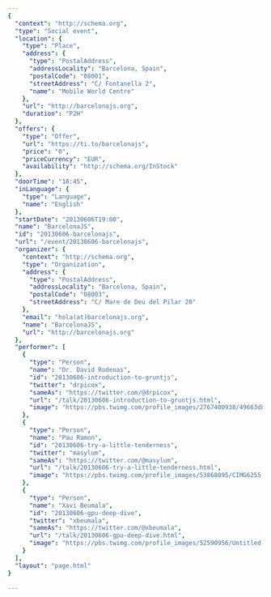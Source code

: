 ```yaml
---
{
  "context": "http://schema.org",
  "type": "Social event",
  "location": {
    "type": "Place",
    "address": {
      "type": "PostalAddress",
      "addressLocality": "Barcelona, Spain",
      "postalCode": "08001",
      "streetAddress": "C/ Fontanella 2",
      "name": "Mobile World Centre"
    },
    "url": "http://barcelonajs.org",
    "duration": "P2H"
  },
  "offers": {
    "type": "Offer",
    "url": "https://ti.to/barcelonajs",
    "price": "0",
    "priceCurrency": "EUR",
    "availability": "http://schema.org/InStock"
  },
  "doorTime": "18:45",
  "inLanguage": {
    "type": "Language",
    "name": "English"
  },
  "startDate": "20130606T19:00",
  "name": "BarcelonaJS",
  "id": "20130606-barcelonajs",
  "url": "/event/20130606-barcelonajs",
  "organizer": {
    "context": "http://schema.org",
    "type": "Organization",
    "address": {
      "type": "PostalAddress",
      "addressLocality": "Barcelona, Spain",
      "postalCode": "08003",
      "streetAddress": "C/ Mare de Deu del Pilar 20"
    },
    "email": "hola(at)barcelonajs.org",
    "name": "BarcelonaJS",
    "url": "http://barcelonajs.org"
  },
  "performer": [
    {
      "type": "Person",
      "name": "Dr. David Rodenas",
      "id": "20130606-introduction-to-gruntjs",
      "twitter": "drpicox",
      "sameAs": "https://twitter.com/@drpicox",
      "url": "/talk/20130606-introduction-to-gruntjs.html",
      "image": "https://pbs.twimg.com/profile_images/2767400938/49663d817fffad1f539c983b203b3067.jpeg"
    },
    {
      "type": "Person",
      "name": "Pau Ramon",
      "id": "20130606-try-a-little-tenderness",
      "twitter": "masylum",
      "sameAs": "https://twitter.com/@masylum",
      "url": "/talk/20130606-try-a-little-tenderness.html",
      "image": "https://pbs.twimg.com/profile_images/53868095/CIMG6255.jpg"
    },
    {
      "type": "Person",
      "name": "Xavi Beumala",
      "id": "20130606-gpu-deep-dive",
      "twitter": "xbeumala",
      "sameAs": "https://twitter.com/@xbeumala",
      "url": "/talk/20130606-gpu-deep-dive.html",
      "image": "https://pbs.twimg.com/profile_images/52590956/Untitled-1.jpg"
    }
  ],
  "layout": "page.html"
}

---
```

